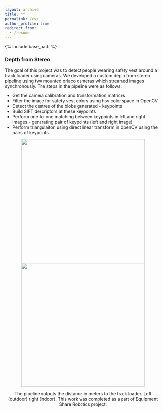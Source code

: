 ```yaml
---
layout: archive
title: ""
permalink: /cv/
author_profile: true
redirect_from:
  - /resume
---
```


{% include base_path %}

### Depth from Stereo
The goal of this project was to detect people wearing safety vest around a track loader using cameras. We developed a custom depth from stereo pipeline using two mounted orlaco cameras which streamed images synchronously. The steps in the pipeline were as follows:
- Get the camera calibration and transformation matrices
- Filter the image for safety vest colors using hsv color space in OpenCV
- Detect the centres of the blobs generated - keypoints
- Build SIFT descriptors at these keypoints
- Perform one-to-one matching between keypoints in left and right images - generating pair of keypoints (left and right image)
- Perform triangulaiton using direct linear transform in OpenCV using the pairs of keypoints

<p align="middle">
  <img src="http://m-a-c-e.github.io/website/files/orlaco2.gif" width="400" />
  <img src="http://m-a-c-e.github.io/website/files/orlaco1.gif" width="400" />
  <figcaption align="middle"> The pipeline outputs the distance in meters to the track loader. Left (outdoor) right (indoor). This work was completed as a part of Equipment Share Robotics project. </figcaption>
</p>
